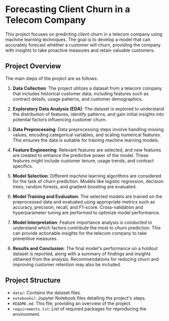 # Forecasting Client Churn in a Telecom Company

This project focuses on predicting client churn in a telecom company using machine learning techniques. The goal is to develop a model that can accurately forecast whether a customer will churn, providing the company with insights to take proactive measures and retain valuable customers.

## Project Overview

The main steps of the project are as follows:

1. **Data Collection**: The project utilizes a dataset from a telecom company that includes historical customer data, including features such as contract details, usage patterns, and customer demographics.

2. **Exploratory Data Analysis (EDA)**: The dataset is explored to understand the distribution of features, identify patterns, and gain initial insights into potential factors influencing customer churn.

3. **Data Preprocessing**: Data preprocessing steps involve handling missing values, encoding categorical variables, and scaling numerical features. This ensures the data is suitable for training machine learning models.

4. **Feature Engineering**: Relevant features are selected, and new features are created to enhance the predictive power of the model. These features might include customer tenure, usage trends, and contract specifics.

5. **Model Selection**: Different machine learning algorithms are considered for the task of churn prediction. Models like logistic regression, decision trees, random forests, and gradient boosting are evaluated.

6. **Model Training and Evaluation**: The selected models are trained on the preprocessed data and evaluated using appropriate metrics such as accuracy, precision, recall, and F1-score. Cross-validation and hyperparameter tuning are performed to optimize model performance.

7. **Model Interpretation**: Feature importance analysis is conducted to understand which factors contribute the most to churn prediction. This can provide actionable insights for the telecom company to take preventive measures.

8. **Results and Conclusion**: The final model's performance on a holdout dataset is reported, along with a summary of findings and insights obtained from the analysis. Recommendations for reducing churn and improving customer retention may also be included.

## Project Structure

- `data/`: Contains the dataset files.
- `notebooks/`: Jupyter Notebook files detailing the project's steps.
- `README.md`: This file, providing an overview of the project.
- `requirements.txt`: List of required packages for reproducing the environment.

